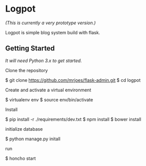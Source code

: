 # Logpot
_(This is currently a very prototype version.)_

Logpot is simple blog system build with flask. 

## Getting Started
_It will need Python 3.x to get started._

Clone the repository

  $ git clone https://github.com/mrjoes/flask-admin.git
  $ cd logpot

Create and activate a virtual environment

  $ virtualenv env
  $ source env/bin/activate

Install

  $ pip install -r ./requirements/dev.txt
  $ npm install
  $ bower install

initialize database

  $ python manage.py initall

run

  $ honcho start
